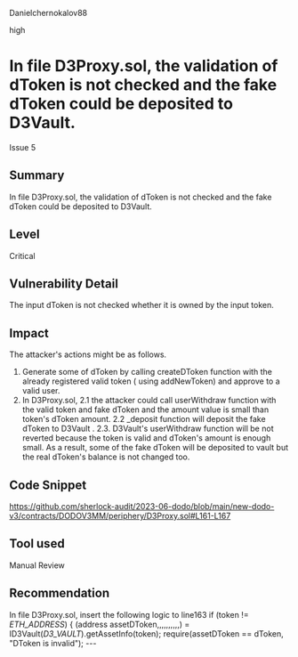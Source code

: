 Danielchernokalov88

high

# In file D3Proxy.sol, the validation of dToken is not checked and the fake dToken could be deposited to D3Vault.

Issue 5
## Summary
In file D3Proxy.sol, the validation of dToken is not checked and the fake dToken could be deposited to D3Vault.

## Level
Critical

## Vulnerability Detail
The input dToken is not checked whether it is owned by the input token.

## Impact
The attacker's actions might be as follows.
1. Generate some of dToken by calling createDToken function with the already registered valid token ( using addNewToken) and approve to a valid user.
2. In D3Proxy.sol, 
	2.1 the attacker could call userWithdraw function with the valid token and fake dToken and the amount value is small than token's dToken amount.
	2.2 _deposit function will deposit the fake dToken to D3Vault .
	2.3. D3Vault's userWithdraw function will be not reverted because the token is valid and dToken's amount is enough small.
As a result, some of the fake dToken will be deposited to vault but the real dToken's balance is not changed too.

## Code Snippet
https://github.com/sherlock-audit/2023-06-dodo/blob/main/new-dodo-v3/contracts/DODOV3MM/periphery/D3Proxy.sol#L161-L167

## Tool used
Manual Review

## Recommendation
In file D3Proxy.sol, insert the following logic to line163
	if (token != _ETH_ADDRESS_) {
		(address assetDToken,,,,,,,,,,) = ID3Vault(_D3_VAULT_).getAssetInfo(token);
              	require(assetDToken == dToken, "DToken is invalid");
		---
